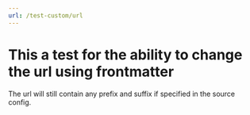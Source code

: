 ```yaml
---
url: /test-custom/url
---
```


# This a test for the ability to change the url using frontmatter

The url will still contain any prefix and suffix if specified in the source
config.
